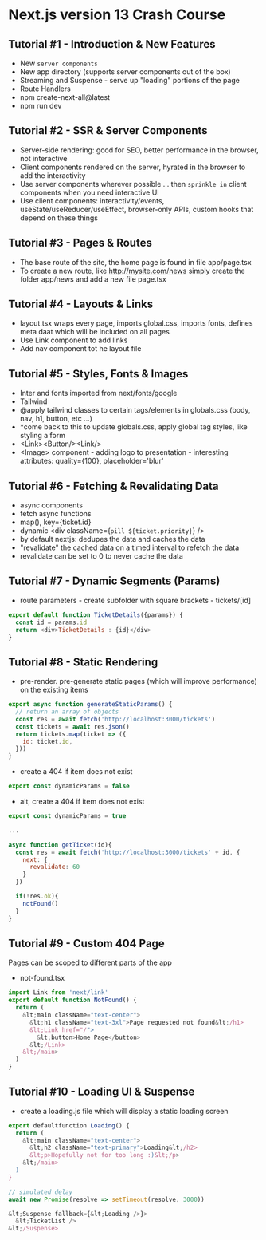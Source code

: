 # Next.js version 13 Crash Course

## Tutorial #1 - Introduction & New Features

- New `server components`
- New app directory (supports server components out of the box)
- Streaming and Suspense - serve up "loading" portions of the page
- Route Handlers
- npm create-next-all@latest
- npm run dev

## Tutorial #2 - SSR & Server Components

- Server-side rendering: good for SEO, better performance in the browser, not interactive
- Client components rendered on the server, hyrated in the browser to add the interactivity
- Use server components wherever possible ... then `sprinkle in` client components when you need interactive UI
- Use client components: interactivity/events, useState/useReducer/useEffect, browser-only APIs, custom hooks that depend on these things

## Tutorial #3 - Pages & Routes

- The base route of the site, the home page is found in file app/page.tsx
- To create a new route, like http://mysite.com/news simply create the folder app/news and add a new file page.tsx

## Tutorial #4 - Layouts & Links

- layout.tsx wraps every page, imports global.css, imports fonts, defines meta daat which will be included on all pages
- Use Link component to add links
- Add nav component tot he layout file

## Tutorial #5 - Styles, Fonts & Images

- Inter and fonts imported from next/fonts/google
- Tailwind
- @apply tailwind classes to certain tags/elements in globals.css (body, nav, h1, button, etc ...)
- \*come back to this to update globals.css, apply global tag styles, like styling a form
- &lt;Link>&lt;Button/>&lt;Link/>
- &lt;Image> component - adding logo to presentation - interesting attributes: quality={100}, placeholder='blur'

## Tutorial #6 - Fetching & Revalidating Data

- async components
- fetch async functions
- map(), key={ticket.id}
- dynamic &lt;div className={`pill ${ticket.priority}`} />
- by default nextjs: dedupes the data and caches the data
- "revalidate" the cached data on a timed interval to refetch the data
- revalidate can be set to 0 to never cache the data

## Tutorial #7 - Dynamic Segments (Params)

- route parameters - create subfolder with square brackets - tickets/[id]

```js
export default function TicketDetails({params}) {
  const id = params.id
  return <div>TicketDetails : {id}</div>
}
```

## Tutorial #8 - Static Rendering

- pre-render. pre-generate static pages (which will improve performance) on the existing items

```js
export async function generateStaticParams() {
  // return an array of objects
  const res = await fetch('http://localhost:3000/tickets')
  const tickets = await res.json()
  return tickets.map(ticket => ({
    id: ticket.id,
  }))
}
```

- create a 404 if item does not exist

```js
export const dynamicParams = false
```

- alt, create a 404 if item does not exist

```js
export const dynamicParams = true

...

async function getTicket(id){
  const res = await fetch('http://localhost:3000/tickets' + id, {
    next: {
      revalidate: 60
    }
  })

  if(!res.ok){
    notFound()
  }
}

```

## Tutorial #9 - Custom 404 Page

Pages can be scoped to different parts of the app

- not-found.tsx

```js
import Link from 'next/link'
export default function NotFound() {
  return (
    &lt;main className="text-center">
      &lt;h1 className="text-3xl">Page requested not found&lt;/h1>
      &lt;Link href="/">
        &lt;button>Home Page</button>
      &lt;/Link>
    &lt;/main>
  )
}
```

## Tutorial #10 - Loading UI & Suspense

- create a loading.js file which will display a static loading screen

```js
export defaultfunction Loading() {
  return (
    &lt;main className="text-center">
      &lt;h2 className="text-primary">Loading&lt;/h2>
      &lt;p>Hopefully not for too long :)&lt;/p>
    &lt;/main>
  )
}
```

```js
// simulated delay
await new Promise(resolve => setTimeout(resolve, 3000))
```

```js
&lt;Suspense fallback={&lt;Loading />}>
  &lt;TicketList />
&lt;/Suspense>
```
